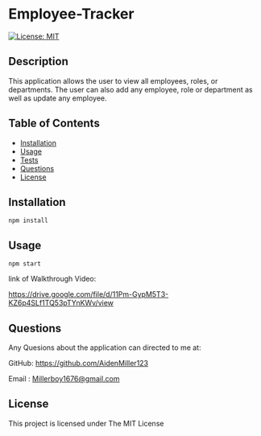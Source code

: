 # Employee-Tracker


 [![License: MIT](https://img.shields.io/badge/License-MIT-yellow.svg)](https://opensource.org/licenses/MIT)


  ## Description
  
  This application allows the user to view all employees, roles, or departments. The user can also add any employee, role or department as well as update any employee.
  

  
  ## Table of Contents
  
  - [Installation](#installation)
  - [Usage](#usage)
  - [Tests](#tests)
  - [Questions](#questions)
  - [License](#license)
  
  ## Installation

  ```
  npm install 
  ```

  ## Usage

  ```
  npm start
  ```
  
  link of Walkthrough Video:
  
https://drive.google.com/file/d/11Pm-GypM5T3-KZ6p4SLf1TQ53pTYnKWv/view 
  
  
 
  
  ## Questions
  
  Any Quesions about the application can directed to me at:
  
  GitHub: https://github.com/AidenMiller123
  
  Email : Millerboy1676@gmail.com
  
  
  ## License
  
  This project is licensed under The MIT License